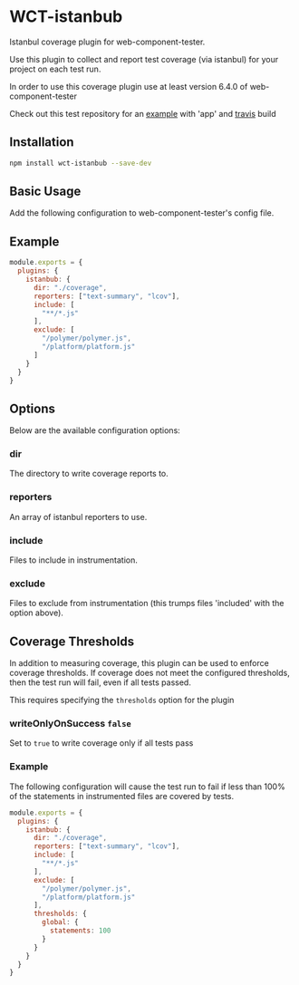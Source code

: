 WCT-istanbub
=============================

Istanbul coverage plugin for web-component-tester.

Use this plugin to collect and report test coverage (via istanbul) for
your project on each test run.

In order to use this coverage plugin use at least version 6.4.0 of web-component-tester

Check out this test repository for an [example](https://github.com/Bubbit/polymerTesting) with 'app' and [travis](https://travis-ci.org/Bubbit/polymerTesting) build  

## Installation

```sh
npm install wct-istanbub --save-dev
```

## Basic Usage

Add the following configuration to web-component-tester's config file.

## Example

```js
module.exports = {
  plugins: {
    istanbub: {
      dir: "./coverage",
      reporters: ["text-summary", "lcov"],
      include: [
        "**/*.js"
      ],
      exclude: [
        "/polymer/polymer.js",
        "/platform/platform.js"
      ]
    }
  }
}
```

## Options

Below are the available configuration options:

### dir

The directory to write coverage reports to.

### reporters

An array of istanbul reporters to use.

### include

Files to include in instrumentation.

### exclude

Files to exclude from instrumentation (this trumps files 'included' with
the option above).

## Coverage Thresholds

In addition to measuring coverage, this plugin can be used to enforce
coverage thresholds.  If coverage does not meet the configured thresholds,
then the test run will fail, even if all tests passed.

This requires specifying the `thresholds` option for the plugin

### writeOnlyOnSuccess `false`

Set to `true` to write coverage only if all tests pass  

### Example

The following configuration will cause the test run to fail if less
than 100% of the statements in instrumented files are covered by
tests.

```js
module.exports = {
  plugins: {
    istanbub: {
      dir: "./coverage",
      reporters: ["text-summary", "lcov"],
      include: [
        "**/*.js"
      ],
      exclude: [
        "/polymer/polymer.js",
        "/platform/platform.js"
      ],
      thresholds: {
        global: {
          statements: 100
        }
      }
    }
  }
}
```
